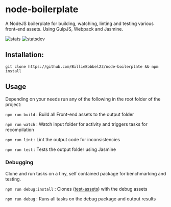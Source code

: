 # node-boilerplate

A NodeJS boilerplate for building, watching, linting and testing various front-end assets.
Using GulpJS, Webpack and Jasmine.

![stats](https://david-dm.org/BillieBobbel23/gulp-boilerplates/status.svg)
![statsdev](https://david-dm.org/BillieBobbel23/gulp-boilerplates/dev-status.svg)

## Installation:

``git clone https://github.com/BillieBobbel23/node-boilerplate && npm install``

## Usage
Depending on your needs run any of the following in the root folder of the project:

``npm run build`` :  Build all Front-end assets to the output folder

``npm run watch`` : Watch input folder for activity and triggers tasks for recompilation

``npm run lint`` : Lint the output code for inconsistencies

``npm run test`` : Tests the output folder using Jasmine

### Debugging
Clone and run tasks on a tiny, self contained package for benchmarking and testing.

``npm run debug:install`` : Clones ([test-assets](https://github.com/BillieBobbel23/test-assets)) with the debug assets

``npm run debug`` : Runs all tasks on the debug package and output results
